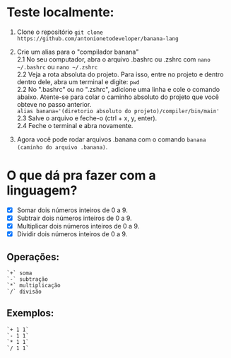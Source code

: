 # Teste localmente:

1. Clone o repositório 
`git clone https://github.com/antonionetodeveloper/banana-lang`

2. Crie um alias para o "compilador banana"</br>
    2.1 No seu computador, abra o arquivo .bashrc ou .zshrc com
    `nano ~/.bashrc` ou `nano ~/.zshrc`</br>
    2.2 Veja a rota absoluta do projeto. Para isso, entre no projeto e dentro dentro dele, abra um terminal e digite: `pwd`</br>
    2.2 No ".bashrc" ou no ".zshrc", adicione uma linha e cole o comando abaixo. Atente-se para colar o caminho absoluto do projeto que você obteve no passo anterior.</br>
    `alias banana='(diretorio absoluto do projeto)/compiler/bin/main'`</br>
    2.3 Salve o arquivo e feche-o (ctrl + x, y, enter).</br>
    2.4 Feche o terminal e abra novamente.</br>

3. Agora você pode rodar arquivos .banana com o comando `banana (caminho do arquivo .banana)`.


# O que dá pra fazer com a linguagem?

- [x] Somar dois números inteiros de 0 a 9.
- [x] Subtrair dois números inteiros de 0 a 9.
- [x] Multiplicar dois números inteiros de 0 a 9.
- [x] Dividir dois números inteiros de 0 a 9.

## Operações:
    `+` soma
    `-` subtração
    `*` multiplicação
    `/` divisão

## Exemplos:
    `+ 1 1`
    `- 1 1`
    `* 1 1`
    `/ 1 1`
